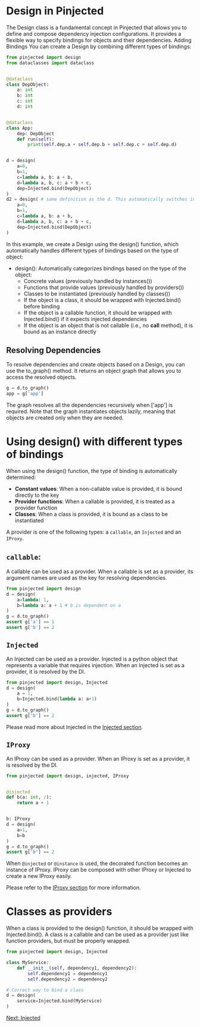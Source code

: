 
# Design in Pinjected
The Design class is a fundamental concept in Pinjected that allows you to define and compose dependency injection configurations. It provides a flexible way to specify bindings for objects and their dependencies.
Adding Bindings
You can create a Design by combining different types of bindings:
```python 
from pinjected import design
from dataclasses import dataclass


@dataclass
class DepObject:
    a: int
    b: int
    c: int
    d: int


@dataclass
class App:
    dep: DepObject
    def run(self):
        print(self.dep.a + self.dep.b + self.dep.c + self.dep.d)


d = design(
    a=0,
    b=1,
    c=lambda a, b: a + b,
    d=lambda a, b, c: a + b + c,
    dep=Injected.bind(DepObject)
)
d2 = design( # same definition as the d. This automatically switches instances/providers/classes depending on the type of the object
    a=0,
    b=1,
    c=lambda a, b: a + b,
    d=lambda a, b, c: a + b + c,
    dep=Injected.bind(DepObject)
)
```
In this example, we create a Design using the design() function, which automatically handles different types of bindings based on the type of object:

- design(): Automatically categorizes bindings based on the type of the object:
  - Concrete values (previously handled by instances())
  - Functions that provide values (previously handled by providers())
  - Classes to be instantiated (previously handled by classes())
  - If the object is a class, it should be wrapped with Injected.bind() before binding
  - If the object is a callable function, it should be wrapped with Injected.bind() if it expects injected dependencies
  - If the object is an object that is not callable (i.e., no __call__ method), it is bound as an instance directly
  
## Resolving Dependencies
To resolve dependencies and create objects based on a Design, you can use the to_graph() method.
It returns an object graph that allows you to access the resolved objects. 
```python
g = d.to_graph()
app = g['app']
```
The graph resolves all the dependencies recursively when ['app'] is required.
Note that the graph instantiates objects lazily, meaning that objects are created only when they are needed.

# Using design() with different types of bindings

When using the design() function, the type of binding is automatically determined:

- **Constant values**: When a non-callable value is provided, it is bound directly to the key
- **Provider functions**: When a callable is provided, it is treated as a provider function
- **Classes**: When a class is provided, it is bound as a class to be instantiated

A provider is one of the following types: a `callable`, an `Injected` and an `IProxy`. 

## `callable`:
A callable can be used as a provider. 
When a callable is set as a provider, its argument names are used as the key for resolving dependencies.
```python
from pinjected import design
d = design(
    a=lambda: 1,
    b=lambda a: a + 1 # b is dependent on a
)
g = d.to_graph()
assert g['a'] == 1
assert g['b'] == 2 
```

## `Injected`
An Injected can be used as a provider. Injected is a python object that represents a variable that requires injection.
When an Injected is set as a provider, it is resolved by the DI.
```python
from pinjected import design, Injected
d = design(
    a = 1,
    b=Injected.bind(lambda a: a+1)
)
g = d.to_graph()
assert g['b'] == 2
```
Please read more about Injected in the [Injected section](docs_md/04_injected.md).

## `IProxy`
An IProxy can be used as a provider. 
When an IProxy is set as a provider, it is resolved by the DI.
```python
from pinjected import design, injected, IProxy


@injected
def b(a: int, /):
    return a + 1


b: IProxy
d = design(
    a=1,
    b=b
)
g = d.to_graph()
assert g['b'] == 2

```
When `@injected` or `@instance` is used, the decorated function becomes an instance of IProxy.
IProxy can be composed with other IProxy or Injected to create a new IProxy easily.

Please refer to the [IProxy section](docs_md/04_injected_proxy) for more information.

# Classes as providers
When a class is provided to the design() function, it should be wrapped with Injected.bind().
A class is a callable and can be used as a provider just like function providers, but must be properly wrapped.

```python
from pinjected import design, Injected

class MyService:
    def __init__(self, dependency1, dependency2):
        self.dependency1 = dependency1
        self.dependency2 = dependency2

# Correct way to bind a class
d = design(
    service=Injected.bind(MyService)
)
```

[Next: Injected](03_decorators.md)



